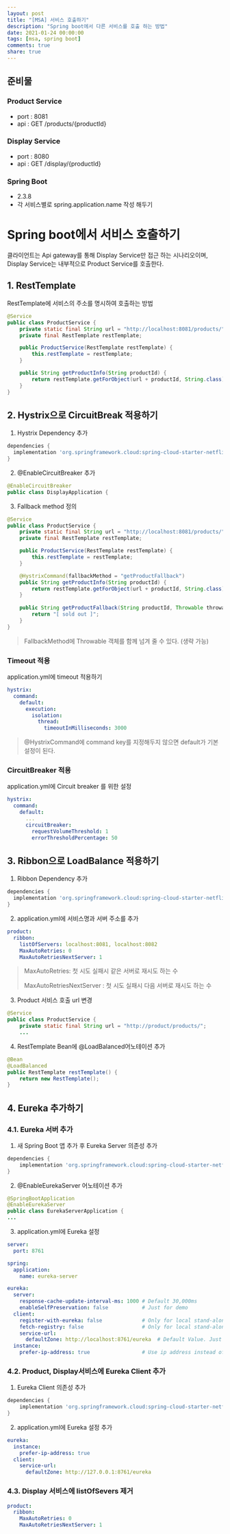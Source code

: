 ```yaml
---
layout: post
title: "[MSA] 서비스 호출하기"
description: "Spring boot에서 다른 서비스를 호출 하는 방법"
date: 2021-01-24 00:00:00
tags: [msa, spring boot]
comments: true
share: true
---
```




## 준비물

### Product Service 

- port : 8081
- api : GET /products/{productId}

### Display Service 

- port : 8080
- api : GET /display/{productId}

### Spring Boot

- 2.3.8
- 각 서비스별로 spring.application.name 작성 해두기



# Spring boot에서 서비스 호출하기

클라이언트는 Api gateway를 통해 Display Service만 접근 하는 시나리오이며,  Display Service는 내부적으로 Product Service를 호출한다.



## 1. RestTemplate
RestTemplate에 서비스의 주소를 명시하여 호출하는 방법
```java
@Service
public class ProductService {
    private static final String url = "http://localhost:8081/products/";
    private final RestTemplate restTemplate;

    public ProductService(RestTemplate restTemplate) {
        this.restTemplate = restTemplate;
    }

    public String getProductInfo(String productId) {
        return restTemplate.getForObject(url + productId, String.class);
    }
}
```


## 2. Hystrix으로 CircuitBreak 적용하기

1. Hystrix Dependency 추가
```gradle
dependencies {
  implementation 'org.springframework.cloud:spring-cloud-starter-netflix-hystrix'
}
```
2. @EnableCircuitBreaker 추가
```java
@EnableCircuitBreaker
public class DisplayApplication {
```
3. Fallback method 정의
```java
@Service
public class ProductService {
    private static final String url = "http://localhost:8081/products/";
    private final RestTemplate restTemplate;

    public ProductService(RestTemplate restTemplate) {
        this.restTemplate = restTemplate;
    }

    @HystrixCommand(fallbackMethod = "getProductFallback")
    public String getProductInfo(String productId) {
        return restTemplate.getForObject(url + productId, String.class);
    }
    
    public String getProductFallback(String productId, Throwable throwable) {
        return "[ sold out ]";
    }
}
```
> FallbackMethod에 Throwable 객체를 함께 넘겨 줄 수 있다. (생략 가능)

### Timeout 적용
application.yml에 timeout 적용하기
```yaml
hystrix:
  command:
    default:
      execution:
        isolation:
          thread:
            timeoutInMilliseconds: 3000
```
> @HystrixCommand에 command key를 지정해두지 않으면 default가 기본 설정이 된다.

### CircuitBreaker 적용
application.yml에 Circuit breaker 를 위한 설정
```yaml
hystrix:
  command:
    default:
      ...
      circuitBreaker:
        requestVolumeThreshold: 1
        errorThresholdPercentage: 50
```



## 3. Ribbon으로 LoadBalance 적용하기

1. Ribbon Dependency 추가
```gradle
dependencies {
  implementation 'org.springframework.cloud:spring-cloud-starter-netflix-ribbon'
}
```
2. application.yml에 서비스명과 서버 주소를 추가
```yaml
product:
  ribbon:
    listOfServers: localhost:8081, localhost:8082
    MaxAutoRetries: 0
    MaxAutoRetriesNextServer: 1
```
> MaxAutoRetries: 첫 시도 실패시 같은 서버로 재시도 하는 수
>
> MaxAutoRetriesNextServer : 첫 시도 실패시 다음 서버로 재시도 하는 수
3. Product 서비스 호출 url 변경
```java
@Service
public class ProductService {
    private static final String url = "http://product/products/";
    ...
```
4. RestTemplate Bean에 @LoadBalanced어노테이션 추가
```java
@Bean
@LoadBalanced
public RestTemplate restTemplate() {
    return new RestTemplate();
}
```



## 4. Eureka 추가하기

### 4.1. Eureka 서버 추가

1. 새 Spring Boot 앱 추가 후 Eureka Server 의존성 추가
```gradle
dependencies {
    implementation 'org.springframework.cloud:spring-cloud-starter-netflix-eureka-server'
}
```
2. @EnableEurekaServer 어노테이션 추가
```java
@SpringBootApplication
@EnableEurekaServer
public class EurekaServerApplication {
...
```
3. application.yml에 Eureka 설정

```yaml
server:
  port: 8761

spring:
  application:
    name: eureka-server

eureka:
  server:
    response-cache-update-interval-ms: 1000 # Default 30,000ms
    enableSelfPreservation: false           # Just for demo
  client:
    register-with-eureka: false             # Only for local stand-alone development
    fetch-registry: false                   # Only for local stand-alone development
    service-url:
      defaultZone: http://localhost:8761/eureka  # Default Value. Just for demo
  instance:
    prefer-ip-address: true                 # Use ip address instead of hostname from OS when reporting myself to eureka server
```


### 4.2. Product, Display서비스에 Eureka Client 추가

1. Eureka Client 의존성 추가
```gradle
dependencies {
    implementation 'org.springframework.cloud:spring-cloud-starter-netflix-eureka-client'
}
```
2. application.yml에 Eureka 설정 추가

```yaml
eureka:
  instance:
    prefer-ip-address: true
  client:
    service-url:
      defaultZone: http://127.0.0.1:8761/eureka
```

### 4.3. Display 서비스에 listOfSevers 제거

```yaml
product:
  ribbon:
    MaxAutoRetries: 0
    MaxAutoRetriesNextServer: 1
```

